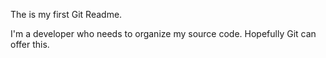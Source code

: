 The is my first Git Readme.

I'm a developer who needs to organize
my source code.  Hopefully Git
can offer this.
